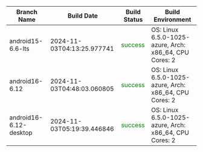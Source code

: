 | Branch Name | Build Date | Build Status | Build Environment |
|-------------|------------|--------------|-------------------|
| android15-6.6-lts | 2024-11-03T04:13:25.977741 | <span style='color:green'>success</span> | OS: Linux 6.5.0-1025-azure, Arch: x86_64, CPU Cores: 2 |
| android16-6.12 | 2024-11-03T04:48:03.060805 | <span style='color:green'>success</span> | OS: Linux 6.5.0-1025-azure, Arch: x86_64, CPU Cores: 2 |
| android16-6.12-desktop | 2024-11-03T05:19:39.446846 | <span style='color:green'>success</span> | OS: Linux 6.5.0-1025-azure, Arch: x86_64, CPU Cores: 2 |
